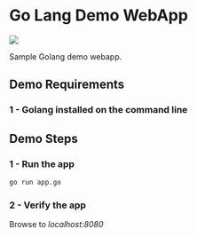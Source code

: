# Go Lang Demo WebApp

![](https://github.com/vicsz/golang-demo-app/workflows/Golang%20CI%20Build/badge.svg
)

Sample Golang demo webapp. 

## Demo Requirements

### 1 - Golang installed on the command line 

## Demo Steps

### 1 - Run the app

```sh
go run app.go
```

### 2 - Verify the app

Browse to *localhost:8080*